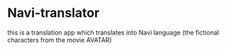 # Navi-translator
 this is a translation app which translates into  Navi language (the fictional characters from the movie AVATAR) 
